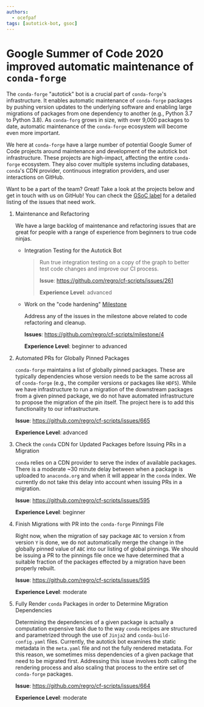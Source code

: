 ```yaml
---
authors:
  - ocefpaf
tags: [autotick-bot, gsoc]
---
```


# Google Summer of Code 2020 improved automatic maintenance of `conda-forge`

The `conda-forge` "autotick" bot is a crucial part of `conda-forge`'s
infrastructure. It enables automatic maintenance of `conda-forge`
packages by pushing version updates to the underlying software and
enabling large migrations of packages from one dependency to another
(e.g., Python 3.7 to Python 3.8). As `conda-forg` grows in size, with
over 9,000 packages to date, automatic maintenance of the `conda-forge`
ecosystem will become even more important.

<!--truncate-->

We here at `conda-forge` have a large number of potential Google Sumer
of Code projects around maintenance and development of the autotick bot
infrastructure. These projects are high-impact, affecting the entire
`conda-forge` ecosystem. They also cover multiple systems including
databases, `conda`'s CDN provider, continuous integration providers,
and user interactions on GitHub.

Want to be a part of the team? Great! Take a look at the projects below
and get in touch with us on GitHub! You can check the [GSoC
label](https://github.com/regro/cf-scripts/labels/GSOC) for a
detailed listing of the issues that need work.

1.  Maintenance and Refactoring

    We have a large backlog of maintenance and refactoring issues that
    are great for people with a range of experience from beginners to
    true code ninjas.

    - Integration Testing for the Autotick Bot

      > Run true integration testing on a copy of the graph to better
      > test code changes and improve our CI process.
      >
      > **Issue**: <https://github.com/regro/cf-scripts/issues/261>
      >
      > **Experience Level**: advanced

    - Work on the "code hardening"
      [Milestone](https://github.com/regro/cf-scripts/milestone/4)

      Address any of the issues in the milestone above related to code
      refactoring and cleanup.

      **Issues**: <https://github.com/regro/cf-scripts/milestone/4>

      **Experience Level**: beginner to advanced

2.  Automated PRs for Globally Pinned Packages

    `conda-forge` maintains a list of globally pinned packages. These
    are typically dependencies whose version needs to be the same across
    all of `conda-forge` (e.g., the compiler versions or packages like
    `HDF5`). While we have infrastructure to run a migration of the
    downstream packages from a given pinned package, we do not have
    automated infrastructure to propose the migration of the pin itself.
    The project here is to add this functionality to our infrastructure.

    **Issue**: <https://github.com/regro/cf-scripts/issues/665>

    **Experience Level**: advanced

3.  Check the `conda` CDN for Updated Packages before Issuing PRs in a
    Migration

    `conda` relies on a CDN provider to serve the index of available
    packages. There is a moderate ~30 minute delay between when a
    package is uploaded to `anaconda.org` and when it will appear in the
    `conda` index. We currently do not take this delay into account when
    issuing PRs in a migration.

    **Issue**: <https://github.com/regro/cf-scripts/issues/595>

    **Experience Level**: beginner

4.  Finish Migrations with PR into the `conda-forge` Pinnings File

    Right now, when the migration of say package `ABC` to version `X`
    from version `Y` is done, we do not automatically merge the change
    in the globally pinned value of `ABC` into our listing of global
    pinnings. We should be issuing a PR to the pinnings file once we
    have determined that a suitable fraction of the packages effected by
    a migration have been properly rebuilt.

    **Issue**: <https://github.com/regro/cf-scripts/issues/595>

    **Experience Level**: moderate

5.  Fully Render `conda` Packages in order to Determine Migration
    Dependencies

    Determining the dependencies of a given package is actually a
    computation expensive task due to the way `conda` recipes are
    structured and parametrized through the use of `Jinja2` and
    `conda-build-config.yaml` files. Currently, the autotick bot
    examines the static metadata in the `meta.yaml` file and not the
    fully rendered metadata. For this reason, we sometimes miss
    dependencies of a given package that need to be migrated first.
    Addressing this issue involves both calling the rendering process
    and also scaling that process to the entire set of `conda-forge`
    packages.

    **Issue**: <https://github.com/regro/cf-scripts/issues/664>

    **Experience Level**: moderate

